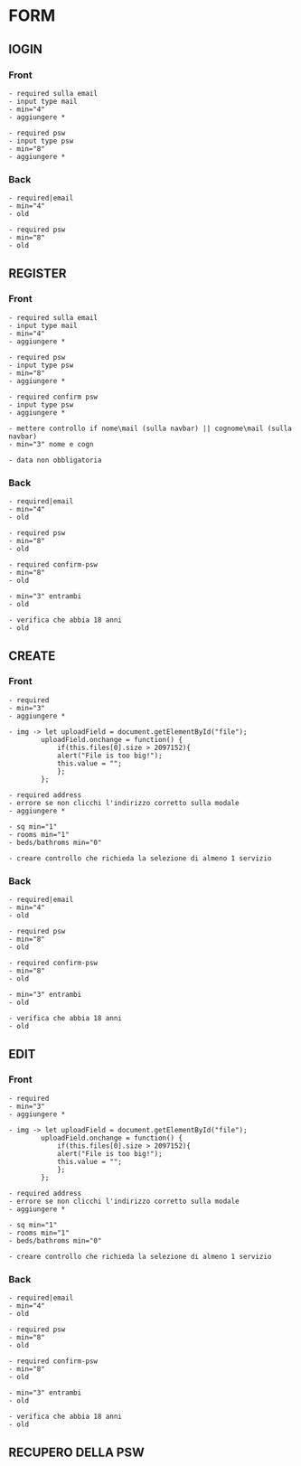 # FORM

## lOGIN

### Front

    - required sulla email
    - input type mail
    - min="4"
    - aggiungere *

    - required psw
    - input type psw
    - min="8"
    - aggiungere *

### Back

    - required|email
    - min="4"
    - old

    - required psw
    - min="8"
    - old

## REGISTER

### Front

    - required sulla email
    - input type mail
    - min="4"
    - aggiungere *

    - required psw
    - input type psw
    - min="8"
    - aggiungere *

    - required confirm psw
    - input type psw
    - aggiungere *

    - mettere controllo if nome\mail (sulla navbar) || cognome\mail (sulla navbar)
    - min="3" nome e cogn

    - data non obbligatoria

### Back

    - required|email
    - min="4"
    - old

    - required psw
    - min="8"
    - old

    - required confirm-psw
    - min="8"
    - old

    - min="3" entrambi
    - old

    - verifica che abbia 18 anni
    - old

## CREATE

### Front

    - required
    - min="3"
    - aggiungere *

    - img -> let uploadField = document.getElementById("file");
            uploadField.onchange = function() {
                if(this.files[0].size > 2097152){
                alert("File is too big!");
                this.value = "";
                };
            };

    - required address
    - errore se non clicchi l'indirizzo corretto sulla modale
    - aggiungere *

    - sq min="1"
    - rooms min="1"
    - beds/bathroms min="0"

    - creare controllo che richieda la selezione di almeno 1 servizio

### Back

    - required|email
    - min="4"
    - old

    - required psw
    - min="8"
    - old

    - required confirm-psw
    - min="8"
    - old

    - min="3" entrambi
    - old

    - verifica che abbia 18 anni
    - old

## EDIT

### Front

    - required
    - min="3"
    - aggiungere *

    - img -> let uploadField = document.getElementById("file");
            uploadField.onchange = function() {
                if(this.files[0].size > 2097152){
                alert("File is too big!");
                this.value = "";
                };
            };

    - required address
    - errore se non clicchi l'indirizzo corretto sulla modale
    - aggiungere *

    - sq min="1"
    - rooms min="1"
    - beds/bathroms min="0"

    - creare controllo che richieda la selezione di almeno 1 servizio

### Back

    - required|email
    - min="4"
    - old

    - required psw
    - min="8"
    - old

    - required confirm-psw
    - min="8"
    - old

    - min="3" entrambi
    - old

    - verifica che abbia 18 anni
    - old

## RECUPERO DELLA PSW
